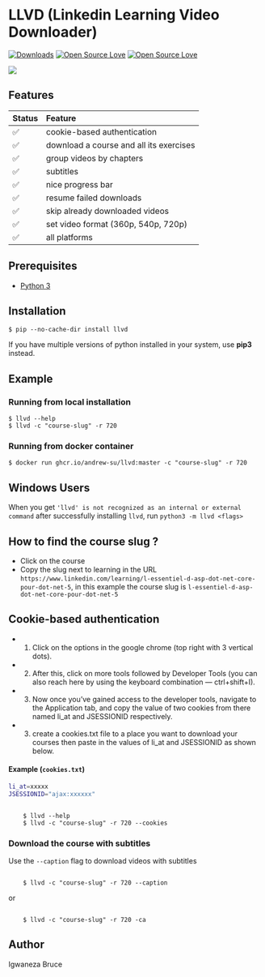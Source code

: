 # LLVD (Linkedin Learning Video Downloader)

[![Downloads](https://pepy.tech/badge/llvd)](https://pepy.tech/project/llvd)
[![Open Source Love](https://badges.frapsoft.com/os/v1/open-source.svg?v=102)](https://github.com/ellerbrock/open-source-badge/)
[![Open Source Love](https://badges.frapsoft.com/os/mit/mit.svg?v=102)](https://github.com/ellerbrock/open-source-badge/)

<p>
    <img src="https://raw.githubusercontent.com/knowbee/hosting/master/assets/progress_llvd.png" width="auto" height="auto"/>
</p>

## Features

| Status | Feature                                 |
| :----- | :-------------------------------------- |
| ✅     | cookie-based authentication             |
| ✅     | download a course and all its exercises |
| ✅     | group videos by chapters                |
| ✅     | subtitles                               |
| ✅     | nice progress bar                       |
| ✅     | resume failed downloads                 |
| ✅     | skip already downloaded videos          |
| ✅     | set video format (360p, 540p, 720p)     |
| ✅     | all platforms                           |

## Prerequisites

- [Python 3](https://www.python.org/downloads/)

## Installation

    $ pip --no-cache-dir install llvd

If you have multiple versions of python installed in your system, use **pip3** instead.

## Example

### Running from local installation

    $ llvd --help
    $ llvd -c "course-slug" -r 720

### Running from docker container

    $ docker run ghcr.io/andrew-su/llvd:master -c "course-slug" -r 720

## Windows Users

When you get `'llvd' is not recognized as an internal or external command` after successfully installing `llvd`, run `python3 -m llvd <flags>`

## How to find the course slug ?

- Click on the course
- Copy the slug next to learning in the URL `https://www.linkedin.com/learning/l-essentiel-d-asp-dot-net-core-pour-dot-net-5`, in this example the course slug is `l-essentiel-d-asp-dot-net-core-pour-dot-net-5`

## Cookie-based authentication

- 1.  Click on the options in the google chrome (top right with 3 vertical dots).
- 2.  After this, click on more tools followed by Developer Tools (you can also reach here by using the keyboard combination — ctrl+shift+I).

- 3.  Now once you’ve gained access to the developer tools, navigate to the Application tab, and copy the value of two cookies from there named li_at and JSESSIONID respectively.

- 3.  create a cookies.txt file to a place you want to download your courses then paste in the values of li_at and JSESSIONID as shown below.

#### Example (`cookies.txt`)

```sh
li_at=xxxxx
JSESSIONID="ajax:xxxxxx"
```

```cli

    $ llvd --help
    $ llvd -c "course-slug" -r 720 --cookies

```

### Download the course with subtitles

Use the `--caption` flag to download videos with subtitles

```cli

    $ llvd -c "course-slug" -r 720 --caption
```

or

```cli

    $ llvd -c "course-slug" -r 720 -ca
```

## Author

Igwaneza Bruce
